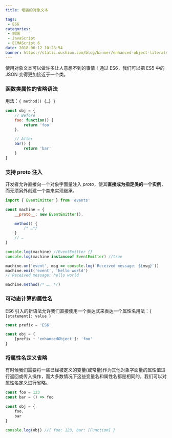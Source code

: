 ```yaml
---
title: 增强的对象文本

tags:
 - ES6
categories:
 - 前端
 - JavaScript
 - ECMAScript 6
date: 2018-06-12 10:28:54
banner: https://static.oushiun.com/blog/banner/enhanced-object-literals.jpg
---
```


使用对象文本可以做许多让人意想不到的事情！通过 ES6，我们可以把 ES5 中的 JSON 变得更加接近于一个类。

<!-- more -->

### 函数类属性的省略语法

用法：`{ method() {…} }`

``` javascript
const obj = {
    // Before
    foo: function() {
        return 'foo'
    },

    // After
    bar() {
        return 'bar'
    }
}
```

### 支持 proto 注入

开发者允许直接向一个对象字面量注入 _proto_，使其**直接成为指定类的一个实例**，而无须另外创建一个类来实现继承。

``` javascript
import { EventEmitter } from 'events'

const machine = {
    __proto__: new EventEmitter(),

    method() {
        /* …*/
    }
    // …
}

console.log(machine) //EventEmitter {}
console.log(machine instanceof EventEmitter) //true

machine.on('event', msg => console.log(`Received message: ${msg}`))
machine.emit('event', 'hello world')
// Received message: hello world

machine.method(/* …. */)
```

### 可动态计算的属性名

ES6 引入的新语法允许我们直接使用一个表达式来表达一个属性名用法：`{ [statement]: value }`

``` javascript
const prefix = 'ES6'

const obj = {
    [prefix + 'enhancedObject']: 'foo'
}
```

### 将属性名定义省略

有时候我们需要将一些已经被定义的变量(或常量)作为其他对象字面量的属性值进行返回或传入操作，而大多数情况下这些变量名和属性名都是相同的，我们可以对属性名定义进行省略。

``` javascript
const foo = 123
const bar = () => foo

const obj = {
    foo,
    bar
}

console.log(obj) //{ foo: 123, bar: [Function] }
```
